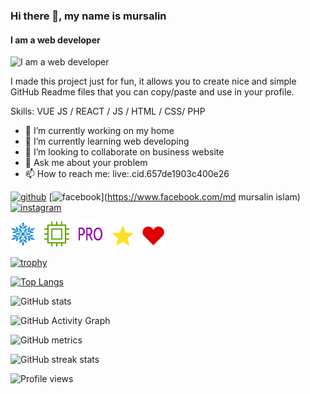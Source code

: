 ### Hi there 👋, my name is mursalin 
#### I am a web developer
![I am a web developer](https://akm-img-a-in.tosshub.com/indiatoday/images/story/201706/web-development-647_062317054646.jpg?size=1200:675)

I made this project just for fun, it allows you to create nice and simple GitHub Readme files that you can copy/paste and use in your profile.

Skills: VUE JS / REACT / JS / HTML / CSS/ PHP

- 🔭 I’m currently working on my home 
- 🌱 I’m currently learning web developing 
- 👯 I’m looking to collaborate on business website 
- 💬 Ask me about your problem 
- 📫 How to reach me: live:.cid.657de1903c400e26 


[<img src='https://cdn.jsdelivr.net/npm/simple-icons@3.0.1/icons/github.svg' alt='github' height='40'>](https://github.com/mursalin600)  [<img src='https://cdn.jsdelivr.net/npm/simple-icons@3.0.1/icons/facebook.svg' alt='facebook' height='40'>](https://www.facebook.com/md mursalin islam)  [<img src='https://cdn.jsdelivr.net/npm/simple-icons@3.0.1/icons/instagram.svg' alt='instagram' height='40'>](https://www.instagram.com/mdmursalin80/)  

<a href='https://archiveprogram.github.com/'><img src='https://raw.githubusercontent.com/acervenky/animated-github-badges/master/assets/acbadge.gif' width='40' height='40'></a> <a href='https://docs.github.com/en/developers'><img src='https://raw.githubusercontent.com/acervenky/animated-github-badges/master/assets/devbadge.gif' width='40' height='40'></a> <a href='https://github.com/pricing'><img src='https://raw.githubusercontent.com/acervenky/animated-github-badges/master/assets/pro.gif' width='40' height='40'></a> <a href='https://stars.github.com/'><img src='https://raw.githubusercontent.com/acervenky/animated-github-badges/master/assets/starbadge.gif' width='35' height='35'></a> <a href='https://docs.github.com/en/github/supporting-the-open-source-community-with-github-sponsors'><img src='https://raw.githubusercontent.com/acervenky/animated-github-badges/master/assets/sponsorbadge.gif' width='35' height='35'></a> 

[![trophy](https://github-profile-trophy.vercel.app/?username=mursalin600)](https://github.com/ryo-ma/github-profile-trophy)

[![Top Langs](https://github-readme-stats.vercel.app/api/top-langs/?username=mursalin600)](https://github.com/anuraghazra/github-readme-stats)

![GitHub stats](https://github-readme-stats.vercel.app/api?username=mursalin600&show_icons=true&count_private=true)  

![GitHub Activity Graph](https://activity-graph.herokuapp.com/graph?username=mursalin600)  

![GitHub metrics](https://metrics.lecoq.io/mursalin600)  

![GitHub streak stats](https://github-readme-streak-stats.herokuapp.com/?user=mursalin600)  

![Profile views](https://gpvc.arturio.dev/mursalin600)  
